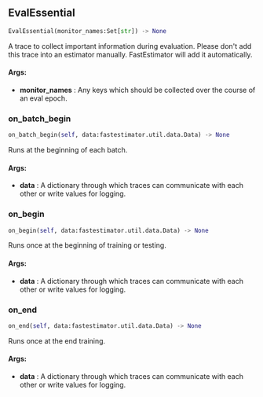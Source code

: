 ## EvalEssential
```python
EvalEssential(monitor_names:Set[str]) -> None
```
A trace to collect important information during evaluation.    Please don't add this trace into an estimator manually. FastEstimator will add it automatically.

#### Args:

* **monitor_names** :  Any keys which should be collected over the course of an eval epoch.    

### on_batch_begin
```python
on_batch_begin(self, data:fastestimator.util.data.Data) -> None
```
Runs at the beginning of each batch.

#### Args:

* **data** :  A dictionary through which traces can communicate with each other or write values for logging.        

### on_begin
```python
on_begin(self, data:fastestimator.util.data.Data) -> None
```
Runs once at the beginning of training or testing.

#### Args:

* **data** :  A dictionary through which traces can communicate with each other or write values for logging.        

### on_end
```python
on_end(self, data:fastestimator.util.data.Data) -> None
```
Runs once at the end training.

#### Args:

* **data** :  A dictionary through which traces can communicate with each other or write values for logging.        